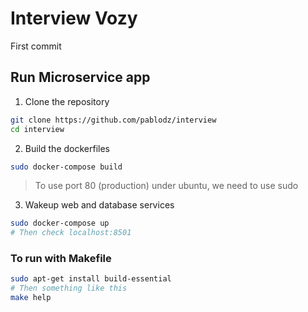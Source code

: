 # Interview Vozy

First commit

## Run Microservice app

1. Clone the repository

```bash
git clone https://github.com/pablodz/interview
cd interview
```

2. Build the dockerfiles

```bash
sudo docker-compose build
```

> To use port 80 (production) under ubuntu, we need to use sudo

3. Wakeup web and database services

```bash
sudo docker-compose up
# Then check localhost:8501
```

### To run with Makefile

```bash
sudo apt-get install build-essential
# Then something like this
make help
```
